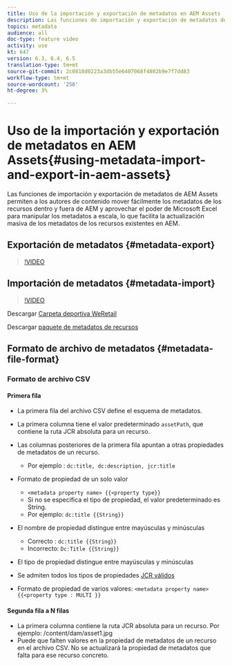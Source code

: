```yaml
---
title: Uso de la importación y exportación de metadatos en AEM Assets
description: Las funciones de importación y exportación de metadatos de AEM Assets permiten a los autores de contenido mover fácilmente los metadatos de los recursos dentro y fuera de AEM y aprovechar el poder de Microsoft Excel para manipular los metadatos a escala, lo que facilita la actualización masiva de los metadatos de los recursos existentes en AEM.
topics: metadata
audience: all
doc-type: feature video
activity: use
kt: 647
version: 6.3, 6.4, 6.5
translation-type: tm+mt
source-git-commit: 2c0818d0223a3db55e6407068f4802b9e7f7dd83
workflow-type: tm+mt
source-wordcount: '256'
ht-degree: 3%

---
```



# Uso de la importación y exportación de metadatos en AEM Assets{#using-metadata-import-and-export-in-aem-assets}

Las funciones de importación y exportación de metadatos de AEM Assets permiten a los autores de contenido mover fácilmente los metadatos de los recursos dentro y fuera de AEM y aprovechar el poder de Microsoft Excel para manipular los metadatos a escala, lo que facilita la actualización masiva de los metadatos de los recursos existentes en AEM.

## Exportación de metadatos {#metadata-export}

>[!VIDEO](https://video.tv.adobe.com/v/22132/?quality=9&learn=on)

## Importación de metadatos {#metadata-import}

>[!VIDEO](https://video.tv.adobe.com/v/21374/?quality=9&learn=on)

Descargar [Carpeta deportiva WeRetail](assets/we-retail-sports.zip)

Descargar [paquete de metadatos de recursos](assets/we-retail-sports-asset-metadata.zip)

## Formato de archivo de metadatos {#metadata-file-format}

### Formato de archivo CSV

#### Primera fila

* La primera fila del archivo CSV define el esquema de metadatos.
* La primera columna tiene el valor predeterminado `assetPath`, que contiene la ruta JCR absoluta para un recurso.

* Las columnas posteriores de la primera fila apuntan a otras propiedades de metadatos de un recurso.

   * Por ejemplo : `dc:title, dc:description, jcr:title`

* Formato de propiedad de un solo valor

   * `<metadata property name> {{<property type}}`
   * Si no se especifica el tipo de propiedad, el valor predeterminado es String.
   * Por ejemplo: `dc:title {{String}}`

* El nombre de propiedad distingue entre mayúsculas y minúsculas
   * Correcto : `dc:title {{String}}`
   * Incorrecto: `Dc:Title {{String}}`

* El tipo de propiedad distingue entre mayúsculas y minúsculas
* Se admiten todos los tipos de propiedades [JCR válidos](https://docs.adobe.com/docs/en/spec/jsr170/javadocs/jcr-2.0/javax/jcr/PropertyType.html)

* Formato de propiedad de varios valores: `<metadata property name> {{<property type : MULTI }}`

#### Segunda fila a N filas

* La primera columna contiene la ruta JCR absoluta para un recurso. Por ejemplo: /content/dam/asset1.jpg
* Puede que falten valores en la propiedad de metadatos de un recurso en el archivo CSV. No se actualizará la propiedad de metadatos que falta para ese recurso concreto.
